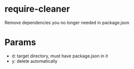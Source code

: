 # require-cleaner

Remove dependencies you no longer needed in package.json

# Params
- d: target directory, must have package.json in it
- y: delete automatically